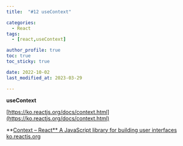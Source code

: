 ```yaml
---
title:  "#12 useContext"

categories:
  - React
tags:
  - [react,useContext]

author_profile: true
toc: true
toc_sticky: true

date: 2022-10-02
last_modified_at: 2023-03-29

---
```



**useContext**

[https://ko.reactjs.org/docs/context.html](https://ko.reactjs.org/docs/context.html)


**[Context – React**
A JavaScript library for building user interfaces
ko.reactjs.org](https://ko.reactjs.org/docs/context.html)
